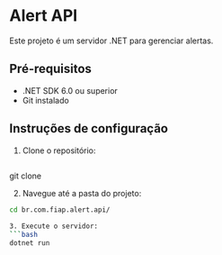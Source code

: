 # Alert API

Este projeto é um servidor .NET para gerenciar alertas.

## Pré-requisitos

- .NET SDK 6.0 ou superior
- Git instalado

## Instruções de configuração

1. Clone o repositório:
   ```bash
  git clone <URL-do-repositorio>

2. Navegue até a pasta do projeto:
  ```bash
  cd br.com.fiap.alert.api/
   
3. Execute o servidor:
```bash
  dotnet run